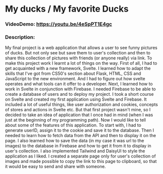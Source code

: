 # My ducks / My favorite Ducks
### VideoDemo: https://youtu.be/4eSpPT1E4gc
### Description: 
My final project is a web application that allows a user to see funny pictures of ducks. But not only see but save them to user's collection and then to share this collection of pictures with friends (or anyone really) via link.
To make this project work I learnt a lot of things on the way. First of all, I had to get acquainted with a new framework, Svelte. I learned how to adapt the skills that I've got from CS50's section about Flask, HTML, CSS and JavaScript to the new environment. And I had to figure out how svelte operates and what tools can it offer to a developer. Next, I learned how to work in Svelte in conjunction with Firebase. I needed Firebase to be able to create a database of users and to deploy my project. I took a short course on Svelte and created my first application using Svelte and Firebase. It included a lot of useful things, like user authorization and cookies, concepts of stores and actions in Svelte etc. But that first project wasn't mine, so I decided to take an idea of application that I once had in mind (when I was just at the beginning of my programming path).
Now I would like to tell about some of the features of this application. To start with, I had to generate userID, assign it to the cookie and save it to the database. Then I needed to learn how to fetch data from the API and then to display it on the page. I also learned how to save the data (in my case it was url to the images) to the database in Firebase and how to get it from it to display in user's collection. I also implemented Tailwind and DaisyUI to style the application as I liked. I created a separate page only for user's collection of images and made possible to copy the link to this page to clipboard, so that it would be easy to send and share with someone.
